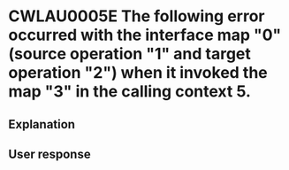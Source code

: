 # CWLAU0005E The following error occurred with the interface map "0" (source operation "1" and target operation "2") when it invoked the map "3" in the calling context 5.

## Explanation

## User response